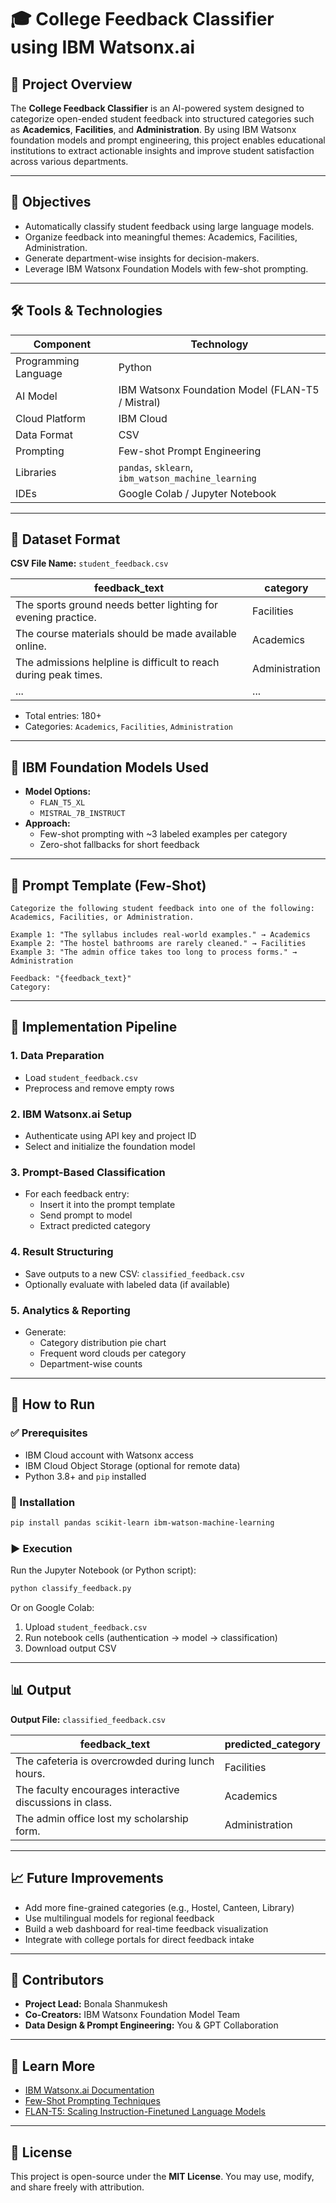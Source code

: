 # 🎓 College Feedback Classifier using IBM Watsonx.ai

## 📌 Project Overview

The **College Feedback Classifier** is an AI-powered system designed to categorize open-ended student feedback into structured categories such as **Academics**, **Facilities**, and **Administration**. By using IBM Watsonx foundation models and prompt engineering, this project enables educational institutions to extract actionable insights and improve student satisfaction across various departments.

---

## 🎯 Objectives

- Automatically classify student feedback using large language models.
- Organize feedback into meaningful themes: Academics, Facilities, Administration.
- Generate department-wise insights for decision-makers.
- Leverage IBM Watsonx Foundation Models with few-shot prompting.

---

## 🛠️ Tools & Technologies

| Component            | Technology                          |
|----------------------|--------------------------------------|
| Programming Language | Python                              |
| AI Model             | IBM Watsonx Foundation Model (FLAN-T5 / Mistral) |
| Cloud Platform       | IBM Cloud                           |
| Data Format          | CSV                                 |
| Prompting            | Few-shot Prompt Engineering         |
| Libraries            | `pandas`, `sklearn`, `ibm_watson_machine_learning` |
| IDEs                 | Google Colab / Jupyter Notebook     |

---

## 📂 Dataset Format

**CSV File Name:** `student_feedback.csv`

| feedback_text                                                              | category       |
|-----------------------------------------------------------------------------|----------------|
| The sports ground needs better lighting for evening practice.             | Facilities     |
| The course materials should be made available online.                      | Academics      |
| The admissions helpline is difficult to reach during peak times.          | Administration |
| ...                                                                         | ...            |

- Total entries: 180+
- Categories: `Academics`, `Facilities`, `Administration`

---

## 🧠 IBM Foundation Models Used

- **Model Options:**
  - `FLAN_T5_XL`
  - `MISTRAL_7B_INSTRUCT`
- **Approach:**
  - Few-shot prompting with ~3 labeled examples per category
  - Zero-shot fallbacks for short feedback

---

## 🧪 Prompt Template (Few-Shot)

```
Categorize the following student feedback into one of the following:
Academics, Facilities, or Administration.

Example 1: "The syllabus includes real-world examples." → Academics  
Example 2: "The hostel bathrooms are rarely cleaned." → Facilities  
Example 3: "The admin office takes too long to process forms." → Administration

Feedback: "{feedback_text}"  
Category:
```

---

## 🧱 Implementation Pipeline

### 1. **Data Preparation**

* Load `student_feedback.csv`
* Preprocess and remove empty rows

### 2. **IBM Watsonx.ai Setup**

* Authenticate using API key and project ID
* Select and initialize the foundation model

### 3. **Prompt-Based Classification**

* For each feedback entry:
  * Insert it into the prompt template
  * Send prompt to model
  * Extract predicted category

### 4. **Result Structuring**

* Save outputs to a new CSV: `classified_feedback.csv`
* Optionally evaluate with labeled data (if available)

### 5. **Analytics & Reporting**

* Generate:
  * Category distribution pie chart
  * Frequent word clouds per category
  * Department-wise counts

---

## 🚀 How to Run

### ✅ Prerequisites

* IBM Cloud account with Watsonx access
* IBM Cloud Object Storage (optional for remote data)
* Python 3.8+ and `pip` installed

### 🔧 Installation

```bash
pip install pandas scikit-learn ibm-watson-machine-learning
```

### ▶️ Execution

Run the Jupyter Notebook (or Python script):

```bash
python classify_feedback.py
```

Or on Google Colab:

1. Upload `student_feedback.csv`
2. Run notebook cells (authentication → model → classification)
3. Download output CSV

---

## 📊 Output

**Output File:** `classified_feedback.csv`

| feedback_text                                           | predicted_category |
| -------------------------------------------------------- | ------------------- |
| The cafeteria is overcrowded during lunch hours.         | Facilities          |
| The faculty encourages interactive discussions in class. | Academics           |
| The admin office lost my scholarship form.               | Administration      |

---

## 📈 Future Improvements

* Add more fine-grained categories (e.g., Hostel, Canteen, Library)
* Use multilingual models for regional feedback
* Build a web dashboard for real-time feedback visualization
* Integrate with college portals for direct feedback intake

---

## 🤝 Contributors

* **Project Lead:** Bonala Shanmukesh
* **Co-Creators:** IBM Watsonx Foundation Model Team
* **Data Design & Prompt Engineering:** You & GPT Collaboration

---

## 🧠 Learn More

* [IBM Watsonx.ai Documentation](https://www.ibm.com/cloud/watsonx)
* [Few-Shot Prompting Techniques](https://arxiv.org/abs/2005.14165)
* [FLAN-T5: Scaling Instruction-Finetuned Language Models](https://arxiv.org/abs/2210.11416)

---

## 📄 License

This project is open-source under the **MIT License**. You may use, modify, and share freely with attribution.
